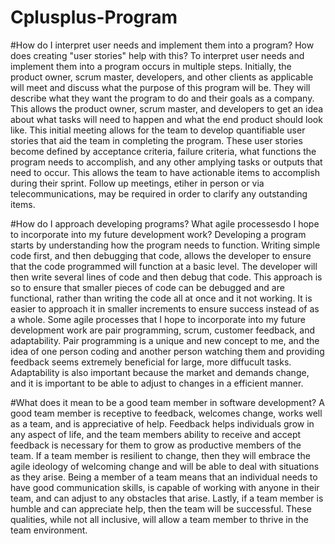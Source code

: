 # Cplusplus-Program

#How do I interpret user needs and implement them into a program? How does creating "user stories" help with this?
To interpret user needs and implement them into a program occurs in multiple steps. Initially, the product owner, scrum master, developers, and other clients as applicable will meet and discuss what the purpose of this program will be. They will describe what they want the program to do and their goals as a company. This allows the product owner, scrum master, and developers to get an idea about what tasks will need to happen and what the end product should look like. This initial meeting allows for the team to develop quantifiable user stories that aid the team in completing the program. These user stories become defined by acceptance criteria, failure criteria, what functions the program needs to accomplish, and any other amplying tasks or outputs that need to occur. This allows the team to have actionable items to accomplish during their sprint. Follow up meetings, etiher in person or via telecommunications, may be required in order to clarify any outstanding items.

#How do I approach developing programs? What agile processesdo I hope to incorporate into my future development work?
Developing a program starts by understanding how the program needs to function. Writing simple code first, and then debugging that code, allows the developer to ensure that the code programmed will function at a basic level. The developer will then write several lines of code and then debug that code. This approach is so to ensure that smaller pieces of code can be debugged and are functional, rather than writing the code all at once and it not working. It is easier to approach it in smaller increments to ensure success instead of as a whole. Some agile processes that I hope to incorporate into my future development work are pair programming, scrum, customer feedback, and adaptability. Pair programming is a unique and new concept to me, and the idea of one person coding and another person watching them and providing feedback seems extremely beneficial for large, more diffucult tasks. Adaptability is also important because the market and demands change, and it is important to be able to adjust to changes in a efficient manner.

#What does it mean to be a good team member in software development?
A good team member is receptive to feedback, welcomes change, works well as a team, and is appreciative of help. Feedback helps individuals grow in any aspect of life, and the team members ability to receive and accept feedback is necessary for them to grow as productive members of the team. If a team member is resilient to change, then they will embrace the agile ideology of welcoming change and will be able to deal with situations as they arise. Being a member of a team means that an individual needs to have good communication skills, is capable of working with anyone in their team, and can adjust to any obstacles that arise. Lastly, if a team member is humble and can appreciate help, then the team will be successful. These qualities, while not all inclusive, will allow a team member to thrive in the team environment.
